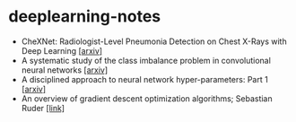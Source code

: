 # deeplearning-notes

- CheXNet: Radiologist-Level Pneumonia Detection on Chest X-Rays with Deep Learning
[[arxiv]](https://arxiv.org/pdf/1711.05225v3.pdf) 
- A systematic study of the class imbalance problem in convolutional neural networks [[arxiv]](https://arxiv.org/pdf/1710.05381.pdf)
- A disciplined approach to neural network hyper-parameters: Part 1 [[arxiv]](https://arxiv.org/pdf/1803.09820.pdf)
- An overview of gradient descent optimization algorithms; Sebastian Ruder [[link]](http://ruder.io/optimizing-gradient-descent/)
